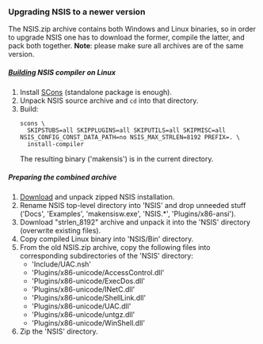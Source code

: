 ### Upgrading NSIS to a newer version

The NSIS.zip archive contains both Windows and Linux binaries, so in order to upgrade NSIS one has to download the former,
compile the latter, and pack both together. **Note**: please make sure all archives are of the same version.

##### [Building](https://documentation.help/NSIS/SectionG.3.html) NSIS compiler on Linux

1. Install [SCons](https://scons.org) (standalone package is enough).
1. Unpack NSIS source archive and `cd` into that directory.
1. Build:
   ```
   scons \
     SKIPSTUBS=all SKIPPLUGINS=all SKIPUTILS=all SKIPMISC=all NSIS_CONFIG_CONST_DATA_PATH=no NSIS_MAX_STRLEN=8192 PREFIX=. \
     install-compiler
   ```
   The resulting binary ('makensis') is in the current directory.

##### Preparing the combined archive

1. [Download](https://sourceforge.net/projects/nsis/files/) and unpack zipped NSIS installation.
1. Rename NSIS top-level directory into 'NSIS' and drop unneeded stuff ('Docs', 'Examples', 'makensisw.exe', 'NSIS.*', 'Plugins/x86-ansi').
1. Download "strlen_8192" archive and unpack it into the 'NSIS' directory (overwrite existing files).
1. Copy compiled Linux binary into 'NSIS/Bin' directory.
1. From the old NSIS.zip archive, copy the following files into corresponding subdirectories of the 'NSIS' directory:
   - 'Include/UAC.nsh'
   - 'Plugins/x86-unicode/AccessControl.dll'
   - 'Plugins/x86-unicode/ExecDos.dll'
   - 'Plugins/x86-unicode/INetC.dll'
   - 'Plugins/x86-unicode/ShellLink.dll'
   - 'Plugins/x86-unicode/UAC.dll'
   - 'Plugins/x86-unicode/untgz.dll'
   - 'Plugins/x86-unicode/WinShell.dll'
1. Zip the 'NSIS' directory.
